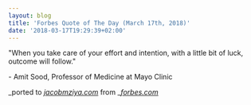 ```yaml
---
layout: blog
title: 'Forbes Quote of The Day (March 17th, 2018)'
date: '2018-03-17T19:29:39+02:00'
---
```

"When you take care of your effort and intention, with a little bit of luck, outcome will follow."



\- Amit Sood, Professor of Medicine at Mayo Clinic

_ported to _[_jacobmziya.com_](http://www.jacobmziya.com)_ from _[_forbes.com_](http://www.forbes.com)
